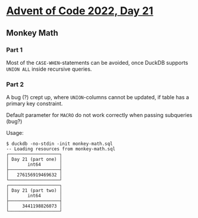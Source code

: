 # [Advent of Code 2022, Day 21](https://adventofcode.com/2022/day/21)

## Monkey Math

### Part 1

Most of the `CASE-WHEN`-statements can be avoided, once DuckDB 
supports `UNION ALL` inside recursive queries.

### Part 2

A bug (?) crept up, where `UNION`-columns cannot be updated, if table has 
a primary key constraint.

Default parameter for `MACRO` do not work correctly when passing 
subqueries (bug?)

Usage:

~~~
$ duckdb -no-stdin -init monkey-math.sql
-- Loading resources from monkey-math.sql
┌───────────────────┐
│ Day 21 (part one) │
│       int64       │
├───────────────────┤
│   276156919469632 │
└───────────────────┘
┌───────────────────┐
│ Day 21 (part two) │
│       int64       │
├───────────────────┤
│     3441198826073 │
└───────────────────┘
~~~